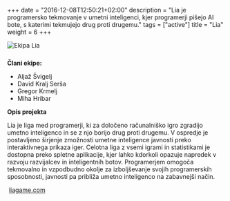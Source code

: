 +++
date = "2016-12-08T12:50:21+02:00"
description = "Lia je programersko tekmovanje v umetni inteligenci, kjer programerji pišejo AI bote, s katerimi tekmujejo drug proti drugemu."
tags = ["active"]
title = "Lia"
weight = 6
+++

<img src="/img/ekipe/lia.png" alt="Ekipa Lia" style="max-width: 150px; padding-bottom:10px;"/>

<!--more-->

**Člani ekipe:**

- Aljaž Švigelj
- David Kralj Serša
- Gregor Krmelj
- Miha Hribar

**Opis projekta**

Lia je liga med programerji, ki za določeno računalniško igro zgradijo umetno inteligenco in se z njo borijo drug proti drugemu. V ospredje je postavljeno širjenje zmožnosti umetne inteligence javnosti preko interaktivnega prikaza iger. Celotna liga z vsemi igrami in statistikami je dostopna preko spletne aplikacije, kjer lahko kdorkoli opazuje napredek v razvoju razvijalcev in inteligentnih botov. Programerjem omogoča tekmovalno in vzpodbudno okolje za izboljševanje svojih programerskih sposobnosti, javnosti pa približa umetno inteligenco na zabavnejši način.

<i class="fa fa-home fa-fw">&nbsp;</i>[liagame.com](https://liagame.com)